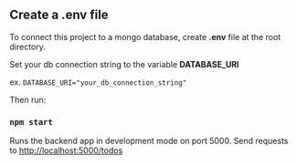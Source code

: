 ## Create a .env file

To connect this project to a mongo database, create **.env** file at the root directory.

Set your db connection string to the variable **DATABASE_URI**

ex.
`DATABASE_URI="your_db_connection_string"`

Then run:

### `npm start`

Runs the backend app in development mode on port 5000.
Send requests to [http://localhost:5000/todos](http://localhost:5000/todos)
